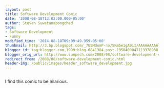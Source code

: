 ```yaml
---
layout: post
title: Software Development Comic
date: '2008-08-18T13:02:00.000-05:00'
author: Steven Suwatanapongched
tags:
- Software Development
- Funny
modified_time: '2014-08-18T09:09:49.959-05:00'
thumbnail: http://3.bp.blogspot.com/_7U5MdumP-no/SKm5e1gA9iI/AAAAAAAAAlg/crpgqO6Ooms/s600/software_development.jpg
blogger_id: tag:blogger.com,1999:blog-6841384.post-1958409847113378938
blogger_orig_url: http://www.sunpech.com/2008/08/software-development-comic.html
redirect_from: /2008/08/software-development-comic.html
header-img: /public/images/header_software_development.jpg
---
```


<a href="http://3.bp.blogspot.com/_7U5MdumP-no/SKm5e1gA9iI/AAAAAAAAAlg/crpgqO6Ooms/s600-h/software_development.jpg"><img alt="" border="0" src="http://3.bp.blogspot.com/_7U5MdumP-no/SKm5e1gA9iI/AAAAAAAAAlg/crpgqO6Ooms/s400/software_development.jpg" id="BLOGGER_PHOTO_ID_5235919981203486242" /></a>

I find this comic to be hilarious.
